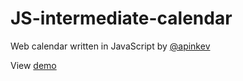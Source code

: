 # JS-intermediate-calendar
Web calendar written in JavaScript by [@apinkev](https://github.com/apinkev)

View [demo](http://StudentsProjectsITEA.github.io/JS-intermediate-calendar)
